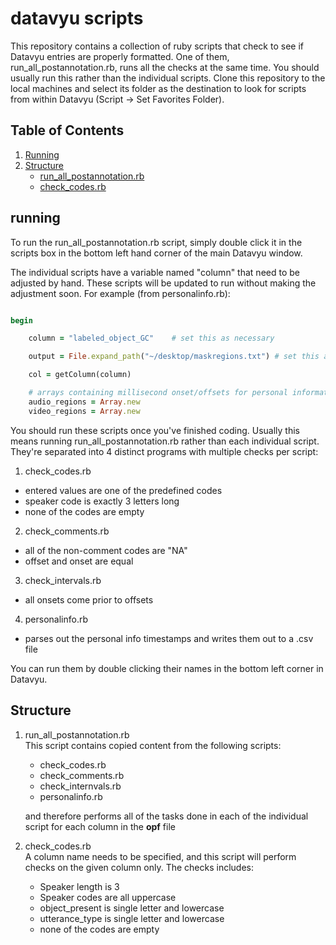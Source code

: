 # datavyu scripts

This repository contains a collection of ruby scripts that check to see if Datavyu entries are properly formatted. One of them, run_all_postannotation.rb, runs all the checks at the same time. You should usually run this rather than the individual scripts. Clone this repository to the local machines and select its folder as the destination to look for scripts from within Datavyu (Script -> Set Favorites Folder).

## Table of Contents
1. [Running](#running)
2. [Structure](#structure)
    * [run_all_postannotation.rb](#runall)
    * [check_codes.rb](#checkcodes)


<a name='running'></a>
## running

To run the run_all_postannotation.rb script, simply double click it in the scripts box in the bottom left hand corner of the main Datavyu window.


The individual scripts have a variable named "column" that need to be adjusted by hand. These scripts will be updated to run without making the adjustment soon. For example (from personalinfo.rb):


```ruby

begin

	column = "labeled_object_GC"	# set this as necessary

	output = File.expand_path("~/desktop/maskregions.txt") # set this as necessary

	col = getColumn(column)

	# arrays containing millisecond onset/offsets for personal information
	audio_regions = Array.new
	video_regions = Array.new

```

You should run these scripts once you've finished coding. Usually this means running run_all_postannotation.rb rather than each individual script. They're separated into 4 distinct programs with multiple checks per script:

1. check_codes.rb
  * entered values are one of the predefined codes
  * speaker code is exactly 3 letters long
  * none of the codes are empty
2. check_comments.rb
  * all of the non-comment codes are "NA"
  * offset and onset are equal
3. check_intervals.rb
  * all onsets come prior to offsets
4. personalinfo.rb
  * parses out the personal info timestamps and writes them out to a .csv file


You can run them by double clicking their names in the bottom left corner in Datavyu.

<a name='structure'></a>
## Structure

<a name='runall'></a>
1. run_all_postannotation.rb  
   This script contains copied content from the following scripts:
    * check_codes.rb
    * check_comments.rb
    * check_internvals.rb
    * personalinfo.rb
    
    and therefore performs all of the tasks done in each of the individual script for each column in the **opf** file
<a name='checkcodes'></a>
  2. check_codes.rb  
  A column name needs to be specified, and this script will perform checks on the given column only. The checks includes:  
       * Speaker length is 3
       * Speaker codes are all uppercase
       * object_present is single letter and lowercase
       * utterance_type is single letter and lowercase
       * none of the codes are empty
